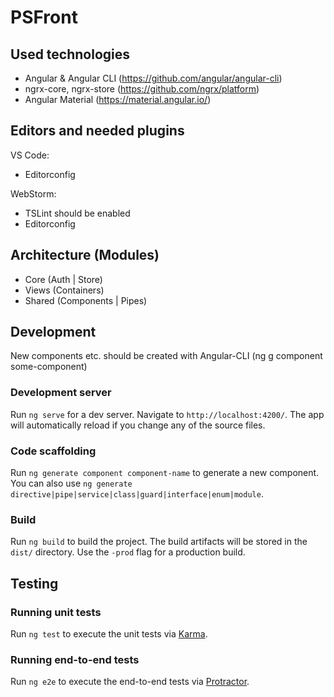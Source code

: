 # PSFront
## Used technologies
 - Angular & Angular CLI (https://github.com/angular/angular-cli)
 - ngrx-core, ngrx-store (https://github.com/ngrx/platform)
 - Angular Material (https://material.angular.io/)
 
## Editors and needed plugins
VS Code:
 - Editorconfig
 
 
WebStorm:
 - TSLint should be enabled
 - Editorconfig
 
## Architecture (Modules)
 - Core (Auth | Store)
 - Views (Containers)
 - Shared (Components | Pipes)
 
## Development
 New components etc. should be created with Angular-CLI (ng g component some-component)
 
 ### Development server
 Run `ng serve` for a dev server. Navigate to `http://localhost:4200/`. The app will automatically reload if you change any of the source files.
 
 ### Code scaffolding
 Run `ng generate component component-name` to generate a new component. You can also use `ng generate directive|pipe|service|class|guard|interface|enum|module`.
 
 ### Build
 Run `ng build` to build the project. The build artifacts will be stored in the `dist/` directory. Use the `-prod` flag for a production build.
 
## Testing
### Running unit tests
Run `ng test` to execute the unit tests via [Karma](https://karma-runner.github.io).

### Running end-to-end tests
Run `ng e2e` to execute the end-to-end tests via [Protractor](http://www.protractortest.org/).